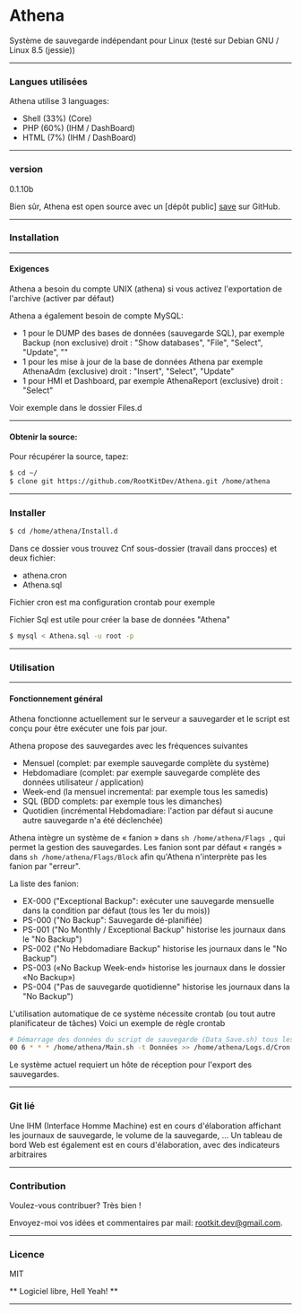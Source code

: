 # Athena

Système de sauvegarde indépendant pour Linux (testé sur Debian GNU / Linux 8.5 (jessie))

---
### Langues utilisées
Athena utilise 3 languages:
 - Shell (33%) (Core)
 - PHP (60%) (IHM / DashBoard)
 - HTML (7%) (IHM / DashBoard)
 
---
### version
0.1.10b

Bien sûr, Athena est open source avec un [dépôt public] [save] sur GitHub.

---
### Installation

---
#### Exigences
Athena a besoin du compte UNIX (athena) si vous activez l'exportation de l'archive (activer par défaut)

Athena a également besoin de compte MySQL:

 - 1 pour le DUMP des bases de données (sauvegarde SQL), par exemple Backup (non exclusive) droit : "Show databases", "File", "Select", "Update", ""
 - 1 pour les mise à jour de la base de données Athena  par exemple AthenaAdm (exclusive) droit : "Insert", "Select", "Update"
 - 1 pour HMI et Dashboard, par exemple AthenaReport (exclusive) droit : "Select"

Voir exemple dans le dossier Files.d

---
#### Obtenir la source:
Pour récupérer la source, tapez:
```sh
$ cd ~/
$ clone git https://github.com/RootKitDev/Athena.git /home/athena
```

---
### Installer
```sh
$ cd /home/athena/Install.d
```
Dans ce dossier vous trouvez Cnf sous-dossier (travail dans procces) et deux fichier:

 - athena.cron
 - Athena.sql

Fichier cron est ma configuration crontab pour exemple

Fichier Sql est utile pour créer la base de données "Athena"

```sh
$ mysql < Athena.sql -u root -p
```



---
### Utilisation

---
#### Fonctionnement général
Athena fonctionne actuellement sur le serveur a sauvegarder et le script est conçu pour être exécuter une fois par jour.

Athena propose des sauvegardes avec les fréquences suivantes
 - Mensuel (complet: par exemple sauvegarde complète du système)
 - Hebdomadiare (complet: par exemple sauvegarde complète des données utilisateur / application)
 - Week-end (la mensuel incremental: par exemple tous les samedis)
 - SQL (BDD complets: par exemple tous les dimanches)
 - Quotidien (incrémental Hebdomadiare: l'action par défaut si aucune autre sauvegarde n'a été déclenchée)

Athena intègre un système de « fanion » dans ```sh /home/athena/Flags ```, qui permet la gestion des sauvegardes.
Les fanion sont par défaut « rangés » dans ```sh /home/athena/Flags/Block``` afin qu'Athena n'interprète pas les fanion par "erreur".

La liste des fanion:
 - EX-000 ("Exceptional Backup": exécuter une sauvegarde mensuelle dans la condition par défaut (tous les 1er du mois))
 - PS-000 ("No Backup": Sauvegarde dé-planifiée)
 - PS-001 ("No Monthly / Exceptional Backup" historise les journaux dans le "No Backup")
 - PS-002 ("No Hebdomadiare Backup" historise les journaux dans le "No Backup")
 - PS-003 («No Backup Week-end» historise les journaux dans le dossier «No Backup»)
 - PS-004 ("Pas de sauvegarde quotidienne" historise les journaux dans la "No Backup")


L'utilisation automatique de ce système nécessite crontab (ou tout autre planificateur de tâches)
Voici un exemple de règle crontab

```sh
# Démarrage des données du script de sauvegarde (Data_Save.sh) tous les jours à 6 heures
00 6 * * * /home/athena/Main.sh -t Données >> /home/athena/Logs.d/Cron.log 2>&1
```

Le système actuel requiert un hôte de réception pour l'export des sauvegardes.

---
### Git lié
Une IHM (Interface Homme Machine) est en cours d'élaboration affichant les journaux de sauvegarde, le volume de la sauvegarde, ...
Un tableau de bord Web est également est en cours d'élaboration, avec des indicateurs arbitraires

---
### Contribution

Voulez-vous contribuer? Très bien !

Envoyez-moi vos idées et commentaires par mail: <rootkit.dev@gmail.com>.

---
### Licence

MIT

** Logiciel libre, Hell Yeah! **

---

[save]: <https://github.com/RootKitDev/Athena>